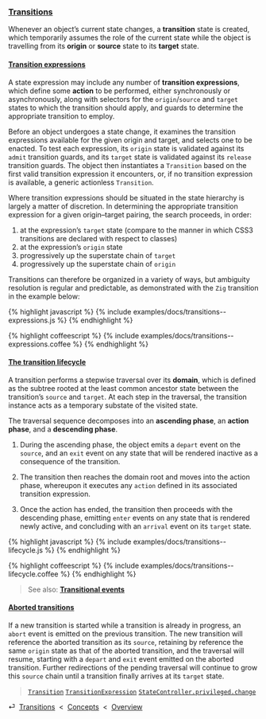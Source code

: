 ### [Transitions](#concepts--transitions)

Whenever an object’s current state changes, a **transition** state is created, which temporarily assumes the role of the current state while the object is travelling from its **origin** or **source** state to its **target** state.

<div class="local-toc"></div>

#### [Transition expressions](#concepts--transitions--expressions)

A state expression may include any number of **transition expressions**, which define some **action** to be performed, either synchronously or asynchronously, along with selectors for the `origin`/`source` and `target` states to which the transition should apply, and guards to determine the appropriate transition to employ.

Before an object undergoes a state change, it examines the transition expressions available for the given origin and target, and selects one to be enacted. To test each expression, its `origin` state is validated against its `admit` transition guards, and its `target` state is validated against its `release` transition guards. The object then instantiates a `Transition` based on the first valid transition expression it encounters, or, if no transition expression is available, a generic actionless `Transition`.

Where transition expressions should be situated in the state hierarchy is largely a matter of discretion. In determining the appropriate transition expression for a given origin–target pairing, the search proceeds, in order:

1. at the expression’s `target` state (compare to the manner in which CSS3 transitions are declared with respect to classes)
2. at the expression’s `origin` state
3. progressively up the superstate chain of `target`
4. progressively up the superstate chain of `origin`

Transitions can therefore be organized in a variety of ways, but ambiguity resolution is regular and predictable, as demonstrated with the `Zig` transition in the example below:

{% highlight javascript %}
{% include examples/docs/transitions--expressions.js %}
{% endhighlight %}

{% highlight coffeescript %}
{% include examples/docs/transitions--expressions.coffee %}
{% endhighlight %}

#### [The transition lifecycle](#concepts--transitions--lifecycle)

A transition performs a stepwise traversal over its **domain**, which is defined as the subtree rooted at the least common ancestor state between the transition’s `source` and `target`. At each step in the traversal, the transition instance acts as a temporary substate of the visited state.

The traversal sequence decomposes into an **ascending phase**, an **action phase**, and a **descending phase**.

1. During the ascending phase, the object emits a `depart` event on the `source`, and an `exit` event on any state that will be rendered inactive as a consequence of the transition.

2. The transition then reaches the domain root and moves into the action phase, whereupon it executes any `action` defined in its associated transition expression.

3. Once the action has ended, the transition then proceeds with the descending phase, emitting `enter` events on any state that is rendered newly active, and concluding with an `arrival` event on its `target` state.

{% highlight javascript %}
{% include examples/docs/transitions--lifecycle.js %}
{% endhighlight %}

{% highlight coffeescript %}
{% include examples/docs/transitions--lifecycle.coffee %}
{% endhighlight %}

> See also: [**Transitional events**](#concepts--events--transitional)

#### [Aborted transitions](#concepts--transitions--aborted)

If a new transition is started while a transition is already in progress, an `abort` event is emitted on the previous transition. The new transition will reference the aborted transition as its `source`, retaining by reference the same `origin` state as that of the aborted transition, and the traversal will resume, starting with a `depart` and `exit` event emitted on the aborted transition. Further redirections of the pending traversal will continue to grow this `source` chain until a transition finally arrives at its `target` state.

> [`Transition`](/source/#transition)
> [`TransitionExpression`](/source/#transition-expression)
> [`StateController.privileged.change`](/source/#state-controller--privileged--change)

<div class="backcrumb">
⏎  <a class="section" href="#concepts--transitions">Transitions</a>  &lt;  <a href="#concepts">Concepts</a>  &lt;  <a href="#overview">Overview</a>
</div>
